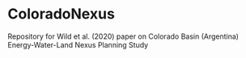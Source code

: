 # ColoradoNexus
Repository for Wild et al. (2020) paper on Colorado Basin (Argentina) Energy-Water-Land Nexus Planning Study
